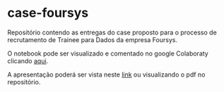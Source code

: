 # case-foursys
Repositório contendo as entregas do case proposto para o processo de recrutamento de Trainee para Dados da empresa Foursys.

O notebook pode ser visualizado e comentado no google Colaboraty clicando [aqui](https://colab.research.google.com/drive/14wCsP5IiAk_ZSFZFIZhY0OT8g-Xzw6Pf?usp=sharing).

A apresentação poderá ser vista neste [link]() ou visualizando o pdf no repositório.
